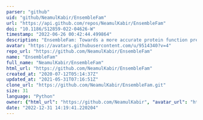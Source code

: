 ```yaml
---
parser: "github"
uid: "github/NeamulKabir/EnsembleFam"
url: "https://api.github.com/repos/NeamulKabir/EnsembleFam"
doi: "10.1186/S12859-022-04626-W"
timestamp: "2022-06-26 00:42:44.499864"
description: "EnsembleFam: Towards a more accurate protein function prediction in twilight zone"
avatar: "https://avatars.githubusercontent.com/u/9514340?v=4"
repo_url: "https://github.com/NeamulKabir/EnsembleFam"
name: "EnsembleFam"
full_name: "NeamulKabir/EnsembleFam"
html_url: "https://github.com/NeamulKabir/EnsembleFam"
created_at: "2020-07-12T05:14:37Z"
updated_at: "2021-05-31T07:16:51Z"
clone_url: "https://github.com/NeamulKabir/EnsembleFam.git"
size: 31
language: "Python"
owner: {"html_url": "https://github.com/NeamulKabir", "avatar_url": "https://avatars.githubusercontent.com/u/9514340?v=4", "login": "NeamulKabir", "type": "User"}
date: "2022-12-31 14:19:41.220204"
---
```

